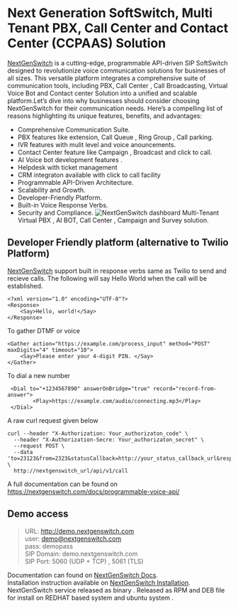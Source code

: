 # Next Generation SoftSwitch, Multi Tenant PBX, Call Center and Contact Center (CCPAAS) Solution

[NextGenSwitch](https://nextgenswitch.com) is a cutting-edge, programmable API-driven SIP SoftSwitch designed to revolutionize voice communication solutions for businesses of all sizes. This versatile platform integrates a comprehensive suite of communication tools, including PBX, Call Center , Call Broadcasting, Virtual Voice Bot and Contact center Solution into a unified and scalable platform.Let’s dive into why businesses should consider choosing NextGenSwitch for their communication needs. Here’s a compelling list of reasons highlighting its unique features, benefits, and advantages:

- Comprehensive Communication Suite.
- PBX features like extension, Call Queue , Ring Group , Call parking.
- IVR features with mulit level and voice anouncements.
- Contact Center feature like Campaign , Broadcast and click to call.
- AI Voice bot development features .
- Helpdesk with ticket management
- CRM integraton available with click to call facility
- Programmable API-Driven Architecture.
- Scalability and Growth.
- Developer-Friendly Platform.
- Built-in Voice Response Verbs.
- Security and Compliance.
![NextGenSwitch dashboard](https://nextgenswitch.com/nextgenswitch_dashboard.png)
Multi-Tenant Virtual PBX , AI BOT, Call Center , Campaign and Survey solution.
## Developer Friendly platform (alternative to Twilio Platform)
[NextGenSwitch](https://nextgenswitch.com) support built in response verbs same as Twilio to send and recieve calls.
The following will say Hello World when the call will be established.
```
<?xml version="1.0" encoding="UTF-8"?>
<Response>
    <Say>Hello, world!</Say>
</Response>
```
To gather DTMF or voice
```
<Gather action="https://example.com/process_input" method="POST" maxDigits="4" timeout="10">
    <Say>Please enter your 4-digit PIN. </Say>
</Gather>
```

To dial a new number
```
 <Dial to="+1234567890" answerOnBridge="true" record="record-from-answer">
        <Play>https://example.com/audio/connecting.mp3</Play>
 </Dial>
```


A raw curl request given below
```
curl --header "X-Authorization: Your_authorizaton_code" \
  --header "X-Authorization-Secre: Your_authorizaton_secret" \
  --request POST \
  --data 'to=23123&from=2323&statusCallback=http://your_status_callback_url&response=http://your_xml_response_document_url' \
  http://nextgenswitch_url/api/v1/call
```
A full documentation can be found on https://nextgenswitch.com/docs/programmable-voice-api/

## Demo access
> URL: http://demo.nextgenswitch.com \
> user: demo@nextgenswitch.com \
> pass: demopass \
> SIP  Domain: demo.nextgenswitch.com \
> SIP Port: 5060 (UDP + TCP) , 5061 (TLS)

Documentation can found on  [NextGenSwitch Docs](https://nextgenswitch.com/docs).\
Installation instruction available on [NextGenSwitch Installation](https://nextgenswitch.com/docs/installation/).\
NextGenSwitch service released as binary . Released as RPM and DEB file for install on REDHAT based system and ubuntu system .  
